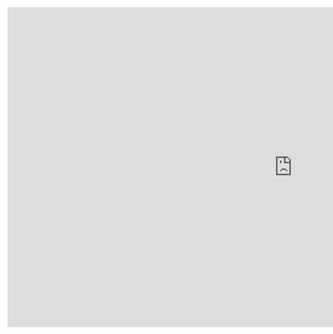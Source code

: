<iframe width="1280" height="720" src="https://www.youtube.com/embed/W42q_HG6Q28" title="Simple chat app VUE" frameborder="0" allow="accelerometer; autoplay; clipboard-write; encrypted-media; gyroscope; picture-in-picture" allowfullscreen></iframe>

